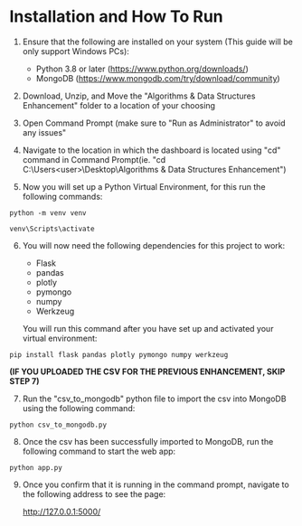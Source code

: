 # Installation and How To Run

1. Ensure that the following are installed on your system (This guide will be only support Windows PCs):
	- Python 3.8 or later (https://www.python.org/downloads/)
	- MongoDB (https://www.mongodb.com/try/download/community)

2. Download, Unzip, and Move the "Algorithms & Data Structures Enhancement" folder to a location of your choosing

3. Open Command Prompt (make sure to "Run as Administrator" to avoid any issues"

4. Navigate to the location in which the dashboard is located using "cd" command in Command Prompt(ie. "cd C:\Users\<user>\Desktop\Algorithms & Data Structures Enhancement")

5. Now you will set up a Python Virtual Environment, for this run the following commands:
```
python -m venv venv
```
```
venv\Scripts\activate
```	
6. You will now need the following dependencies for this project to work:
	- Flask
	- pandas
	- plotly
	- pymongo
	- numpy
	- Werkzeug
	
	You will run this command after you have set up and activated your virtual environment: 
```
pip install flask pandas plotly pymongo numpy werkzeug
```
**(IF YOU UPLOADED THE CSV FOR THE PREVIOUS ENHANCEMENT, SKIP STEP 7)**

7. Run the "csv_to_mongodb" python file to import the csv into MongoDB using the following command:
```
python csv_to_mongodb.py
```
8. Once the csv has been successfully imported to MongoDB, run the following command to start the web app:
```
python app.py
```
9. Once you confirm that it is running in the command prompt, navigate to the following address to see the page:

	http://127.0.0.1:5000/
